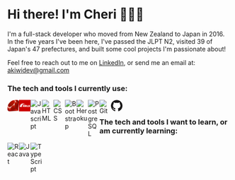 # Hi there! I'm Cheri 👋👩‍💻

I'm a full-stack developer who moved from New Zealand to Japan in 2016. In the five years I've been here, I've passed the JLPT N2, visited 39 of Japan's 47 prefectures, and built some cool projects I'm passionate about! 

Feel free to reach out to me on [LinkedIn](www.linkedin.com/in/akiwidev "LinkedIn"), or send me an email at: akiwidev@gmail.com

### The tech and tools I currently use:
<img align="left" alt="Ruby" width="26px" src="https://raw.githubusercontent.com/github/explore/80688e429a7d4ef2fca1e82350fe8e3517d3494d/topics/ruby/ruby.png" />
<img align="left" alt="Ruby-on-Rails" width="26px" src="https://raw.githubusercontent.com/github/explore/80688e429a7d4ef2fca1e82350fe8e3517d3494d/topics/rails/rails.png" />
<img align="left" alt="Javascript" width="26px" src="https://cdn.icon-icons.com/icons2/2108/PNG/512/javascript_icon_130900.png" />
<img align="left" alt="HTML" width="26px" src="https://image.flaticon.com/icons/png/512/919/919827.png" />
<img align="left" alt="CSS" width="26px" src="https://image.flaticon.com/icons/png/512/919/919826.png" />
<img align="left" alt="Bootstrap" width="26px" src="https://d29fhpw069ctt2.cloudfront.net/icon/image/38839/preview.svg" />
<img align="left" alt="Heroku" width="26px" src="https://cdn.icon-icons.com/icons2/2108/PNG/512/heroku_icon_130912.png" />
<img align="left" alt="PostgreSQL" width="26px" src="https://cdn.iconscout.com/icon/free/png-256/postgresql-226047.png" />
<img align="left" alt="Git" width="26px" src="https://upload.wikimedia.org/wikipedia/commons/thumb/3/3f/Git_icon.svg/1024px-Git_icon.svg.png" />
<img align="left" alt="GitHub" width="26px" src="https://raw.githubusercontent.com/github/explore/78df643247d429f6cc873026c0622819ad797942/topics/github/github.png" />
<br/>

### The tech and tools I want to learn, or am currently learning:
<img align="left" alt="React" width="26px" src="https://cdn.iconscout.com/icon/free/png-256/react-1-282599.png" />
<img align="left" alt="Java" width="26px" src="https://cdn-icons.flaticon.com/png/512/5433/premium/5433712.png?token=exp=1634024109~hmac=35ddc5778db4f220654dc04a836266fe" />
<img align="left" alt="TypeScript" width="26px" src="https://cdn.icon-icons.com/icons2/2107/PNG/512/file_type_typescript_official_icon_130107.png" />
<br/>
